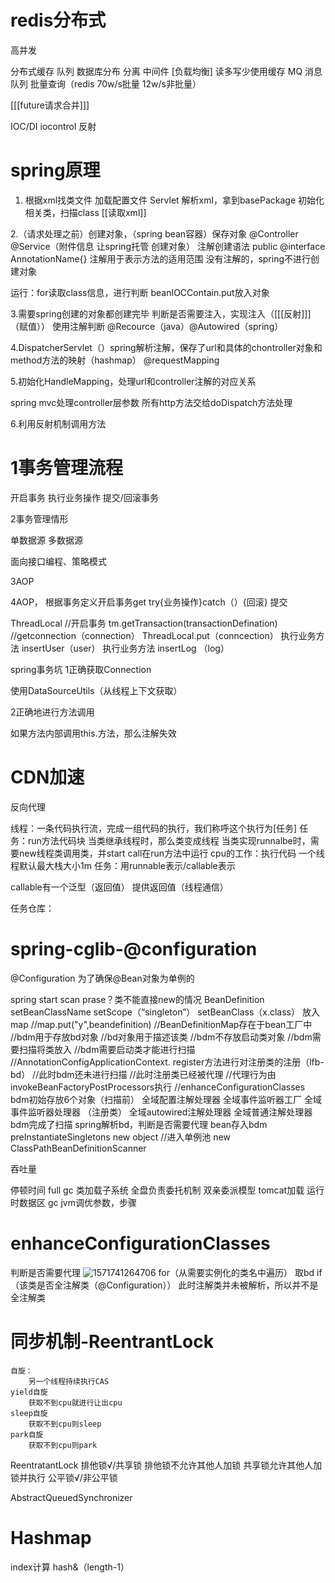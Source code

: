 # redis分布式

高并发

分布式缓存
队列
数据库分布
分离
中间件
[负载均衡]
读多写少使用缓存
MQ 消息队列
批量查询（redis 70w/s批量 12w/s非批量）

[[[future请求合并]]]

IOC/DI iocontrol 反射

# spring原理

1. 根据xml找类文件  加载配置文件 Servlet 解析xml，拿到basePackage
初始化相关类，扫描class
[[读取xml]]

2.（请求处理之前）创建对象，（spring bean容器）保存对象
@Controller @Service（附件信息  让spring托管  创建对象）
注解创建语法 public @interface AnnotationName{}
注解用于表示方法的适用范围
没有注解的，spring不进行创建对象

运行：for读取class信息，进行判断
beanIOCContain.put放入对象


3.需要spring创建的对象都创建完毕
判断是否需要注入，实现注入（[[[反射]]]（赋值））
使用注解判断
@Recource（java）@Autowired（spring）

4.DispatcherServlet（）spring解析注解，保存了url和具体的chontroller对象和method方法的映射（hashmap）
@requestMapping

5.初始化HandleMapping，处理url和controller注解的对应关系

spring mvc处理controller层参数
所有http方法交给doDispatch方法处理

6.利用反射机制调用方法



# 1事务管理流程

开启事务
执行业务操作
提交/回滚事务

2事务管理情形

单数据源
多数据源

面向接口编程、策略模式

3AOP

4AOP，
根据事务定义开启事务get
try{业务操作}catch（）{回滚}
提交

ThreadLocal
//开启事务
tm.getTransaction(transactionDefination)         //getconnection（connection）
ThreadLocal.put（conncection）
	执行业务方法 insertUser（user）
	执行业务方法 insertLog （log）

spring事务坑
1正确获取Connection

使用DataSourceUtils（从线程上下文获取）

2正确地进行方法调用

如果方法内部调用this.方法，那么注解失效



# CDN加速

反向代理


线程：一条代码执行流，完成一组代码的执行，我们称呼这个执行为[任务]
任务：run方法代码块
当类继承线程时，那么类变成线程
当类实现runnalbe时，需要new线程类调用类，并start
call在run方法中运行
cpu的工作：执行代码
一个线程默认最大栈大小1m
任务：用runnable表示/callable表示

callable有一个泛型（返回值）
提供返回值（线程通信）

任务仓库：





# spring-cglib-@configuration

@Configuration
	 为了确保@Bean对象为单例的

spring start
	scan
	prase？类不能直接new的情况
		BeanDefinition
			setBeanClassName
			setScope（“singleton”）
			setBeanClass（x.class）
		放入map //map.put("y",beandefinition)
			//BeanDefinitionMap存在于bean工厂中
			//bdm用于存放bd对象
				//bd对象用于描述该类
			//bdm不存放启动类对象
				//bdm需要扫描将类放入
				//bdm需要启动类才能进行扫描
				//AnnotationConfigApplicationContext.
	register方法进行对注册类的注册（lfb-bd）
					//此时bdm还未进行扫描
					//此时注册类已经被代理
						//代理行为由invokeBeanFactoryPostProcessors执行
							//enhanceConfigurationClasses
			bdm初始存放6个对象（扫描前）
				全域配置注解处理器
				全域事件监听器工厂
				全域事件监听器处理器
				（注册类）
				全域autowired注解处理器
				全域普通注解处理器
			bdm完成了扫描
				spring解析bd，判断是否需要代理
				bean存入bdm
	preInstantiateSingletons new object //进入单例池
		new ClassPathBeanDefinitionScanner

吞吐量

停顿时间
	full gc
类加载子系统
	全盘负责委托机制
	双亲委派模型
	tomcat加载
运行时数据区
gc
jvm调优参数，步骤 

# enhanceConfigurationClasses
判断是否需要代理
	![1571741264706](C:\Users\feketerigo\AppData\Roaming\Typora\typora-user-images\1571741264706.png)
	for（从需要实例化的类名中遍历）
		取bd
			if（该类是否全注解类（@Configuration））
			此时注解类并未被解析，所以并不是全注解类


# 同步机制-ReentrantLock
	自旋：
		另一个线程持续执行CAS
	yield自旋
		获取不到cpu就进行让出cpu
	sleep自旋
		获取不到cpu则sleep
	park自旋
		获取不到cpu则park

ReentratantLock
	排他锁√/共享锁
		排他锁不允许其他人加锁
		共享锁允许其他人加锁并执行
	公平锁√/非公平锁

AbstractQueuedSynchronizer

# Hashmap

index计算 hash&（length-1）
	



